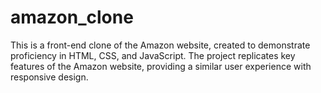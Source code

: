 # amazon_clone
This is a front-end clone of the Amazon website, created to demonstrate proficiency in HTML, CSS, and JavaScript. The project replicates key features of the Amazon website, providing a similar user experience with responsive design.
